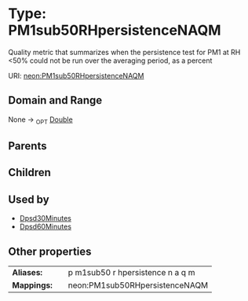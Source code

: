 
# Type: PM1sub50RHpersistenceNAQM


Quality metric that summarizes when the persistence test for PM1 at RH <50% could not be run over the averaging period, as a percent

URI: [neon:PM1sub50RHpersistenceNAQM](https://data.neonscience.org/PM1sub50RHpersistenceNAQM)


## Domain and Range

None ->  <sub>OPT</sub> [Double](types/Double.md)

## Parents


## Children


## Used by

 * [Dpsd30Minutes](Dpsd30Minutes.md)
 * [Dpsd60Minutes](Dpsd60Minutes.md)

## Other properties

|  |  |  |
| --- | --- | --- |
| **Aliases:** | | p m1sub50 r hpersistence n a q m |
| **Mappings:** | | neon:PM1sub50RHpersistenceNAQM |

